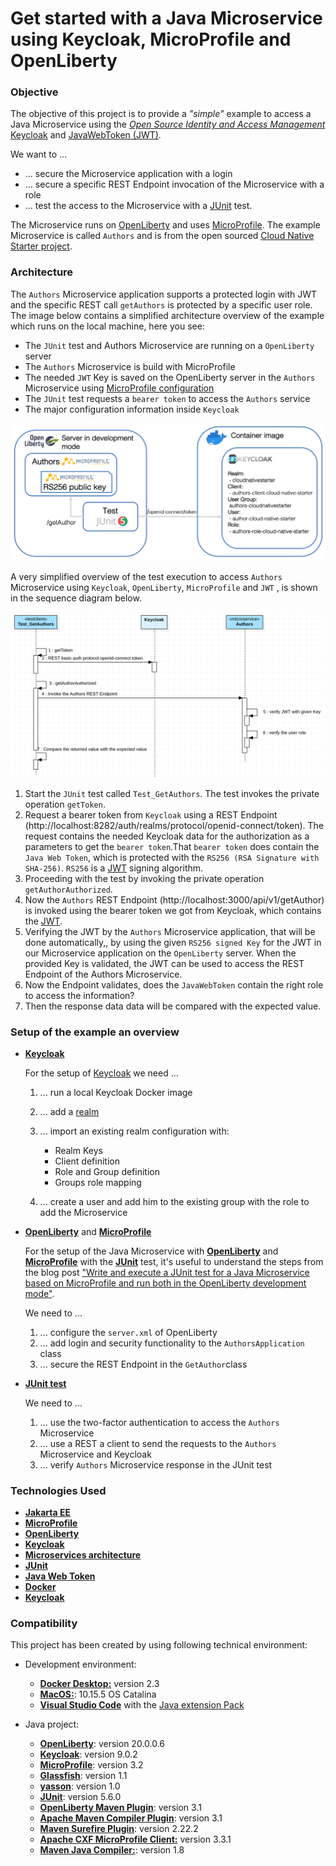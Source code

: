 # Get started with a Java Microservice using Keycloak, MicroProfile and OpenLiberty

### Objective

The objective of this project is to provide a _"simple"_ example to access a Java Microservice using the [_Open Source Identity and Access Management_ Keycloak](https://www.keycloak.org) and [JavaWebToken (JWT)](https://jwt.io).

We want to ...
  * ... secure the Microservice application with a login
  * ... secure a specific REST Endpoint invocation of the Microservice with a role
  * ... test the access to the Microservice with a [JUnit](https://junit.org/junit5/) test.

The Microservice runs on [OpenLiberty](https://openliberty.io/) and uses [MicroProfile](https://microprofile.io/). The example Microservice is called `Authors` and is from the open sourced [Cloud Native Starter project](https://github.com/IBM/cloud-native-starter).


### Architecture

The `Authors` Microservice application supports a protected login with JWT and the specific REST call `getAuthors` is protected by a specific user role. The image below contains a simplified architecture overview of the example which runs on the local machine, here you see:

* The `JUnit` test and Authors Microservice are running on a `OpenLiberty` server
* The `Authors` Microservice is build with MicroProfile
* The needed `JWT` Key is saved on the OpenLiberty server in the `Authors` Microservice using [MicroProfile configuration](https://www.eclipse.org/community/eclipse_newsletter/2017/september/article3.php)
* The `JUnit` test requests a `bearer token` to access the `Authors` service
* The major configuration information inside `Keycloak`

![](../images/architecture.png)

A very simplified overview of the test execution to access `Authors` Microservice using `Keycloak`, `OpenLiberty`, `MicroProfile` and `JWT` , is shown in the sequence diagram below.

![](../images/uml-sequence-getAuthor.png)

  1. Start the `JUnit` test called `Test_GetAuthors`. The test invokes the private operation `getToken`.
  2. Request a bearer token from `Keycloak` using a REST Endpoint (http://localhost:8282/auth/realms/protocol/openid-connect/token). The request contains the needed Keycloak data for the authorization as a parameters to get the `bearer token`.That `bearer token` does contain the `Java Web Token`, which is protected with the `RS256 (RSA Signature with SHA-256)`. `RS256` is a [JWT](https://en.wikipedia.org/wiki/JSON_Web_Token) signing algorithm. 
  3. Proceeding with the test by invoking the private operation `getAuthorAuthorized`.
  4. Now the `Authors` REST Endpoint (http://localhost:3000/api/v1/getAuthor) is invoked using the bearer token we got from Keycloak, which contains the [JWT](https://en.wikipedia.org/wiki/JSON_Web_Token).
  5. Verifying the JWT by the `Authors` Microservice application, that will be done automatically,, by using the given `RS256 signed Key` for the JWT in our Microservice application on the `OpenLiberty` server. When the provided Key is validated, the JWT can be used to access the REST Endpoint of the Authors Microservice.
  6. Now the Endpoint validates, does the `JavaWebToken` contain the right role to access the information?
  7. Then the response data data will be compared with the expected value.


### Setup of the example an overview

* [**Keycloak**](https://www.keycloak.org)

  For the setup of [Keycloak](https://www.keycloak.org) 
  we need ...

    1. ... run a local Keycloak Docker image
    2. ... add a [realm](https://www.keycloak.org/docs/latest/getting_started/index.html#creating-a-realm-and-user)
    3. ... import an existing realm configuration with:

        * Realm Keys
        * Client definition
        * Role and Group definition
        * Groups role mapping      
    4. ... create a user and add him to the existing group with the role to add the Microservice

* [**OpenLiberty**](https://openliberty.io/) and [**MicroProfile**](https://microprofile.io/)

  For the setup of the Java Microservice with [**OpenLiberty**](https://openliberty.io/) and [**MicroProfile**](https://microprofile.io/) with the [**JUnit**](https://junit.org/junit5/) test, it's useful to understand the steps from the blog post ["Write and execute a JUnit test for a Java Microservice based on MicroProfile and run both in the OpenLiberty development mode"](https://suedbroecker.net/2020/03/04/write-and-execute-a-junit-test-for-a-java-microservice-based-on-mircoprofile-and-run-both-in-the-openliberty-development-mode/).

  We need to ...

    1. ... configure the `server.xml` of OpenLiberty
    2. ... add login and security functionality to the `AuthorsApplication` class
    3. ... secure the REST Endpoint in the `GetAuthor`class

* [**JUnit test**](https://junit.org/junit5/)

  We need to ...

    1. ... use the two-factor authentication to access the `Authors` Microservice
    2. ... use a REST a client to send the requests to the `Authors` Microservice and Keycloak
    3. ... verify `Authors` Microservice response in the JUnit test

### Technologies Used

* [**Jakarta EE**](https://jakarta.ee/)
* [**MicroProfile**](https://microprofile.io/)
* [**OpenLiberty**](https://openliberty.io/)
* [**Keycloak**](https://www.keycloak.org)
* [**Microservices architecture**](https://en.wikipedia.org/wiki/Microservices)
* [**JUnit**](https://junit.org/junit5/)
* [**Java Web Token**](https://de.wikipedia.org/wiki/JSON_Web_Token)
* [**Docker**](https://www.docker.com)
* [**Keycloak**](https://www.keycloak.org)

### Compatibility

This project has been created by using following technical environment:

* Development environment:
  * [**Docker Desktop:**](https://www.docker.com) version 2.3
  * [**MacOS:**](https://www.apple.com/macos/catalina/): 10.15.5 OS Catalina
  * [**Visual Studio Code**](https://code.visualstudio.com) with the [Java extension Pack](https://marketplace.visualstudio.com/items?itemName=vscjava.vscode-java-pack)

* Java project:
  * [**OpenLiberty**](https://openliberty.io): version 20.0.0.6
  * [**Keycloak**](https://www.keycloak.org): version 9.0.2
  * [**MicroProfile**](https://microprofile.io/): version 3.2
  * [**Glassfish**](https://javaee.github.io/glassfish/): version 1.1
  * [**yasson**](https://projects.eclipse.org/projects/ee4j.yasson): version 1.0
  * [**JUnit**](https://junit.org/junit5/): version 5.6.0
  * [**OpenLiberty Maven Plugin**](https://openliberty.io/blog/2019/11/28/dev-mode-liberty-maven-plugin.html): version 3.1
  * [**Apache Maven Compiler Plugin**](https://maven.apache.org/plugins/maven-compiler-plugin/): version 3.1
  * [**Maven Surefire Plugin**](http://maven.apache.org/surefire/maven-surefire-plugin/): version 2.22.2
  * [**Apache CXF MicroProfile Client:**](https://mvnrepository.com/artifact/org.apache.cxf/cxf-rt-rs-mp-client) version 3.3.1
  * [**Maven Java Compiler:**](https://maven.apache.org/plugins/maven-compiler-plugin/examples/set-compiler-source-and-target.html): version 1.8





